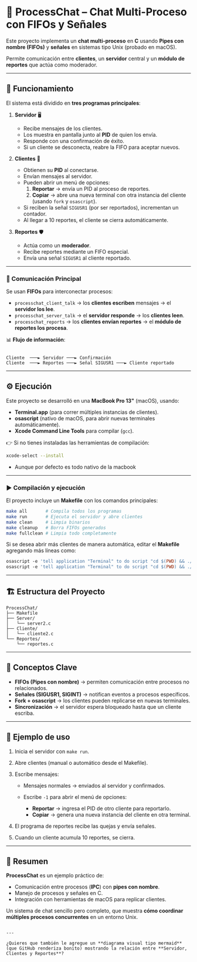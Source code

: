 # 📨 ProcessChat – Chat Multi-Proceso con FIFOs y Señales

Este proyecto implementa un **chat multi-proceso** en **C** usando **Pipes con nombre (FIFOs)** y **señales** en sistemas tipo Unix (probado en macOS).  

Permite comunicación entre **clientes**, un **servidor** central y un **módulo de reportes** que actúa como moderador.  

---

## 🚀 Funcionamiento

El sistema está dividido en **tres programas principales**:

1. **Servidor** 🖥️  
   - Recibe mensajes de los clientes.  
   - Los muestra en pantalla junto al **PID** de quien los envía.  
   - Responde con una confirmación de éxito.  
   - Si un cliente se desconecta, reabre la FIFO para aceptar nuevos.  

2. **Clientes** 👤  
   - Obtienen su **PID** al conectarse.  
   - Envían mensajes al servidor.  
   - Pueden abrir un menú de opciones:  
     1. **Reportar** → envía un PID al proceso de reportes.  
     2. **Copiar** → abre una nueva terminal con otra instancia del cliente (usando `fork` y `osascript`).  
   - Si reciben la señal `SIGUSR1` (por ser reportados), incrementan un contador.  
   - Al llegar a 10 reportes, el cliente se cierra automáticamente.  

3. **Reportes** 🛡️  
   - Actúa como un **moderador**.  
   - Recibe reportes mediante un FIFO especial.  
   - Envía una señal `SIGUSR1` al cliente reportado.  

---

### 📡 Comunicación Principal

Se usan **FIFOs** para interconectar procesos:

- `processchat_client_talk` → los **clientes escriben** mensajes → el **servidor los lee**.  
- `processchat_server_talk` → el **servidor responde** → los **clientes leen**.  
- `processchat_reports` → los **clientes envían reportes** → el **módulo de reportes los procesa**.  

📊 **Flujo de información**:  
```

Cliente  ───► Servidor ───► Confirmación
Cliente  ───► Reportes ───► Señal SIGUSR1 ───► Cliente reportado

````

---

## ⚙️ Ejecución

Este proyecto se desarrolló en una **MacBook Pro 13"** (macOS), usando:

- **Terminal.app** (para correr múltiples instancias de clientes).
- **osascript** (nativo de macOS, para abrir nuevas terminales automáticamente).
- **Xcode Command Line Tools** para compilar (`gcc`).

👉 Si no tienes instaladas las herramientas de compilación:  
```bash
xcode-select --install
````

- Aunque por defecto es todo nativo de la macbook

---

### ▶️ Compilación y ejecución

El proyecto incluye un **Makefile** con los comandos principales:

```bash
make all       # Compila todos los programas
make run       # Ejecuta el servidor y abre clientes
make clean     # Limpia binarios
make cleanup   # Borra FIFOs generados
make fullclean # Limpia todo completamente
```

Si se desea abrir más clientes de manera automática, editar el **Makefile** agregando más líneas como:

```makefile
osascript -e 'tell application "Terminal" to do script "cd $(PWD) && ./cliente2"' &
osascript -e 'tell application "Terminal" to do script "cd $(PWD) && ./cliente2"' &
```

---

## 🏗️ Estructura del Proyecto

```
ProcessChat/
├── Makefile
├── Server/
│   └── server2.c
├── Cliente/
│   └── cliente2.c
└── Reportes/
    └── reportes.c
```

---

## 📖 Conceptos Clave

* **FIFOs (Pipes con nombre)** → permiten comunicación entre procesos no relacionados.
* **Señales (SIGUSR1, SIGINT)** → notifican eventos a procesos específicos.
* **Fork + osascript** → los clientes pueden replicarse en nuevas terminales.
* **Sincronización** → el servidor espera bloqueado hasta que un cliente escriba.

---

## 🎯 Ejemplo de uso

1. Inicia el servidor con `make run`.
2. Abre clientes (manual o automático desde el Makefile).
3. Escribe mensajes:

   * Mensajes normales → enviados al servidor y confirmados.
   * Escribe `-1` para abrir el menú de opciones:

     * **Reportar** → ingresa el PID de otro cliente para reportarlo.
     * **Copiar** → genera una nueva instancia del cliente en otra terminal.
4. El programa de reportes recibe las quejas y envía señales.
5. Cuando un cliente acumula 10 reportes, se cierra.

---

## 📌 Resumen

**ProcessChat** es un ejemplo práctico de:

* Comunicación entre procesos (**IPC**) con **pipes con nombre**.
* Manejo de procesos y señales en C.
* Integración con herramientas de macOS para replicar clientes.

Un sistema de chat sencillo pero completo, que muestra **cómo coordinar múltiples procesos concurrentes** en un entorno Unix.

```

---

¿Quieres que también le agregue un **diagrama visual tipo mermaid** (que GitHub renderiza bonito) mostrando la relación entre **Servidor, Clientes y Reportes**?
```


